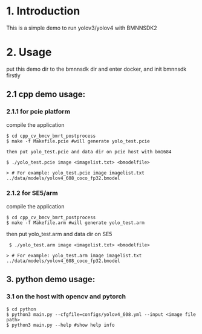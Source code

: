# 1. Introduction

This is a simple demo to run yolov3/yolov4 with BMNNSDK2

# 2. Usage

put this demo dir to the bmnnsdk dir and enter docker, and init bmnnsdk firstly

## 2.1 cpp demo usage:

### 2.1.1 for pcie platform

compile the application
```shell
$ cd cpp_cv_bmcv_bmrt_postprocess
$ make -f Makefile.pcie #will generate yolo_test.pcie

then put yolo_test.pcie and data dir on pcie host with bm1684

$ ./yolo_test.pcie image <imagelist.txt> <bmodelfile> 

> # For example: yolo_test.pcie image imagelist.txt ../data/models/yolov4_608_coco_fp32.bmodel

```

### 2.1.2 for SE5/arm
compile the application

```shell 
$ cd cpp_cv_bmcv_bmrt_postprocess
$ make -f Makefile.arm #will generate yolo_test.arm
```
then put yolo_test.arm and data dir on SE5
```shell
 $ ./yolo_test.arm image <imagelist.txt> <bmodelfile> 

> # For example: yolo_test.arm image imagelist.txt ../data/models/yolov4_608_coco_fp32.bmodel

```

## 3. python demo usage:

### 3.1 on the host with opencv and pytorch

``` shell
$ cd python
$ python3 main.py --cfgfile=configs/yolov4_608.yml --input <image file path>
$ python3 main.py --help #show help info

```

